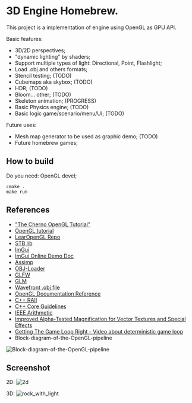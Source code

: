 # 3D Engine Homebrew.

This project is a implementation of engine using OpenGL as GPU API.

Basic features:

- 3D/2D perspectives;
- "dynamic lighting" by shaders;
- Support multiple types of light: Directional, Point, Flashlight;
- Load .obj and others formats;
- Stencil testing; (TODO)
- Cubemaps aka skybox; (TODO)
- HDR; (TODO)
- Bloom... other; (TODO)
- Skeleton animation; (PROGRESS)
- Basic Physics engine; (TODO)
- Basic logic game/scenario/menu/UI; (TODO)

Future uses:

- Mesh map generator to be used as graphic demo; (TODO)
- Future homebrew games;

## How to build

Do you need: OpenGL devel;

```
cmake .
make run
```

## References
- ["The Cherno OpenGL Tutorial"](https://www.youtube.com/playlist?list=PLlrATfBNZ98foTJPJ_Ev03o2oq3-GGOS2)
- [OpenGL tutorial](https://learnopengl.com/)
- [LearOpenGL Repo](https://github.com/JoeyDeVries/LearnOpenGL)
- [STB lib](https://github.com/nothings/stb)
- [ImGui](https://github.com/ocornut/imgui)
- [ImGui Online Demo Doc](https://pthom.github.io/imgui_manual_online/manual/imgui_manual.html)
- [Assimp](https://github.com/assimp/)
- [OBJ-Loader](https://github.com/Bly7/OBJ-Loader)
- [GLFW](https://www.glfw.org/)
- [GLM](http://glm.g-truc.net/0.9.8/index.html)
- [Wavefront .obj file](https://en.wikipedia.org/wiki/Wavefront_.obj_file)
- [OpenGL Documentation Reference](https://registry.khronos.org/OpenGL-Refpages/gl4/)
- [C++ RAII](https://en.cppreference.com/w/cpp/language/raii)
- [C++ Core Guidelines](https://isocpp.github.io/CppCoreGuidelines/CppCoreGuidelines)
- [IEEE Arithmetic ](https://docs.oracle.com/cd/E19957-01/806-3568/ncg_math.html)
- [Improved Alpha-Tested Magnification for Vector Textures and Special Effects](https://steamcdn-a.akamaihd.net/apps/valve/2007/SIGGRAPH2007_AlphaTestedMagnification.pdf)
- [Getting The Game Loop Right - Video about deterministic game loop](https://www.youtube.com/watch?v=lW6ZtvQVzyg)
- Block-diagram-of-the-OpenGL-pipeline

![Block-diagram-of-the-OpenGL-pipeline](https://github.com/thiagolopes/3d_engine_homebrew/assets/5994972/a5519698-8450-41e6-8db8-2e0b091be5b2)


## Screenshot
2D:
![2d](https://github.com/thiagolopes/3d_engine_homebrew/assets/5994972/d5368333-e06c-4b05-836b-d4904531e0e6)

3D:
![rock_with_light](https://github.com/thiagolopes/3d_engine_homebrew/assets/5994972/6d247aaa-2727-42f4-a343-6af49f26805b)
